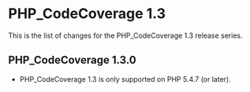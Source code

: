 PHP_CodeCoverage 1.3
====================

This is the list of changes for the PHP_CodeCoverage 1.3 release series.

PHP_CodeCoverage 1.3.0
----------------------

* PHP_CodeCoverage 1.3 is only supported on PHP 5.4.7 (or later).
